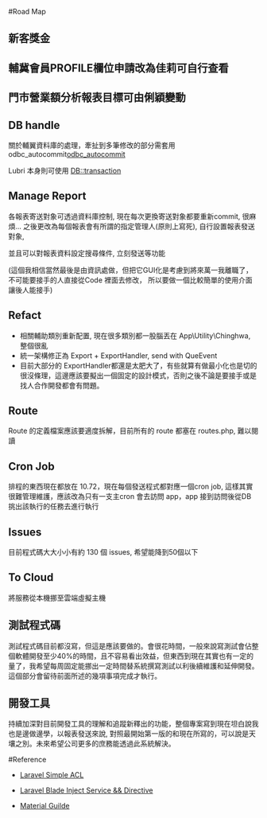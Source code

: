 #Road Map
## 新客獎金

## 輔冀會員PROFILE欄位申請改為佳莉可自行查看

## 門市營業額分析報表目標可由俐穎變動

## DB handle

關於輔翼資料庫的處理，牽扯到多筆修改的部分需套用 odbc_autocommit[odbc_autocommit](http://php.net/manual/en/function.odbc-autocommit.php)

Lubri 本身則可使用 [DB::transaction](https://laravel.com/docs/5.1/database#database-transactions)

## Manage Report

各報表寄送對象可透過資料庫控制, 現在每次更換寄送對象都要重新commit, 很麻煩...
之後更改為每個報表會有所謂的指定管理人(原則上寫死), 自行設置報表發送對象, 

並且可以對報表資料設定搜尋條件, 立刻發送等功能

(這個我相信當然最後是由資訊處做，但把它GUI化是考慮到將來萬一我離職了，不可能要接手的人直接從Code 裡面去修改，
所以要做一個比較簡單的使用介面讓後人能接手)

## Refact

- 相關輔助類別重新配置, 現在很多類別都一股腦丟在 App\Utility\Chinghwa, 整個很亂
- 統一架構修正為 Export + ExportHandler, send with QueEvent
- 目前大部分的 ExportHandler都還是太肥大了，有些就算有做最小化也是切的很沒條理，這邊應該要擬出一個固定的設計模式，否則之後不論是要接手或是找人合作開發都會有問題。 

## Route

Route 的定義檔案應該要適度拆解，目前所有的 route 都塞在 routes.php, 難以閱讀

## Cron Job

排程的東西現在都放在 10.72，現在每個發送程式都對應一個cron job, 這樣其實很難管理維護，應該改為只有一支主cron 會去訪問 app，app 接到訪問後從DB 挑出該執行的任務去進行執行

## Issues

目前程式碼大大小小有約 130 個 issues, 希望能降到50個以下

## To Cloud

將服務從本機挪至雲端虛擬主機

## 測試程式碼

測試程式碼目前都沒寫，但這是應該要做的。會很花時間，一般來說寫測試會佔整個軟體開發至少40%的時間，且不容易看出效益，但東西到現在其實也有一定的量了，我希望每周固定能挪出一定時間替系統撰寫測試以利後續維護和延伸開發。這個部分會留待前面所述的幾項事項完成才執行。

## 開發工具

持續加深對目前開發工具的理解和追蹤新釋出的功能，整個專案寫到現在坦白說我也是邊做邊學，以報表發送來說, 對照最開始第一版的和現在所寫的，可以說是天壤之別。未來希望公司更多的庶務能透過此系統解決。

#Reference

- [Laravel Simple ACL](https://gist.github.com/drawmyattention/8cb599ee5dc0af5f4246)

- [Laravel Blade Inject Service && Directive](https://mattstauffer.co/blog/custom-conditionals-with-laravels-blade-directives)

- [Material Guilde](https://github.com/FezVrasta/bootstrap-material-design)